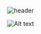 ![header](https://capsule-render.vercel.app/api?type=waving&color=purple&height=300&section=header&text=🦆🍀🍄Hey%20Everyone!🍄🍀🦆&fontSize=80)

![Alt text](https://spotify-recently-played-readme.vercel.app/api?user=malaklovesunicorns&unique={true|1|on|yes})

